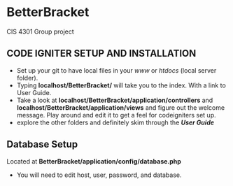 BetterBracket
=============

CIS 4301 Group project

CODE IGNITER SETUP AND INSTALLATION
-----------------------
- Set up your git to have local files in your *www* or *htdocs* (local server folder).
- Typing **localhost/BetterBracket/** will take you to the index. With a link to User Guide.
- Take a look at **localhost/BetterBracket/application/controllers** and **localhost/BetterBracket/application/views** and figure out the welcome message. Play around and edit it to get a feel for codeigniters set up.
- explore the other folders and definitely skim through the ***User Guide***

 Database Setup
 --------------
 Located at **BetterBracket/application/config/database.php**
 - You will need to edit host, user, password, and database.



